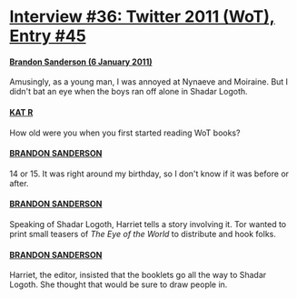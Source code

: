 # [Interview #36: Twitter 2011 (WoT), Entry #45](https://www.theoryland.com/intvmain.php?i=36#45)

#### [Brandon Sanderson (6 January 2011)](http://twitter.com/BrandonSandrson/status/23131433757310976)

Amusingly, as a young man, I was annoyed at Nynaeve and Moiraine. But I didn't bat an eye when the boys ran off alone in Shadar Logoth.

#### [KAT R](http://twitter.com/crosseyedkat/status/23144869014798336)

How old were you when you first started reading WoT books?

#### [BRANDON SANDERSON](http://twitter.com/BrandonSandrson/status/23145825852981248)

14 or 15. It was right around my birthday, so I don't know if it was before or after.

#### [BRANDON SANDERSON](http://twitter.com/BrandonSandrson/status/23131978186366976)

Speaking of Shadar Logoth, Harriet tells a story involving it. Tor wanted to print small teasers of
*The Eye of the World*
to distribute and hook folks.

#### [BRANDON SANDERSON](http://twitter.com/BrandonSandrson/status/23132419590721536)

Harriet, the editor, insisted that the booklets go all the way to Shadar Logoth. She thought that would be sure to draw people in.

